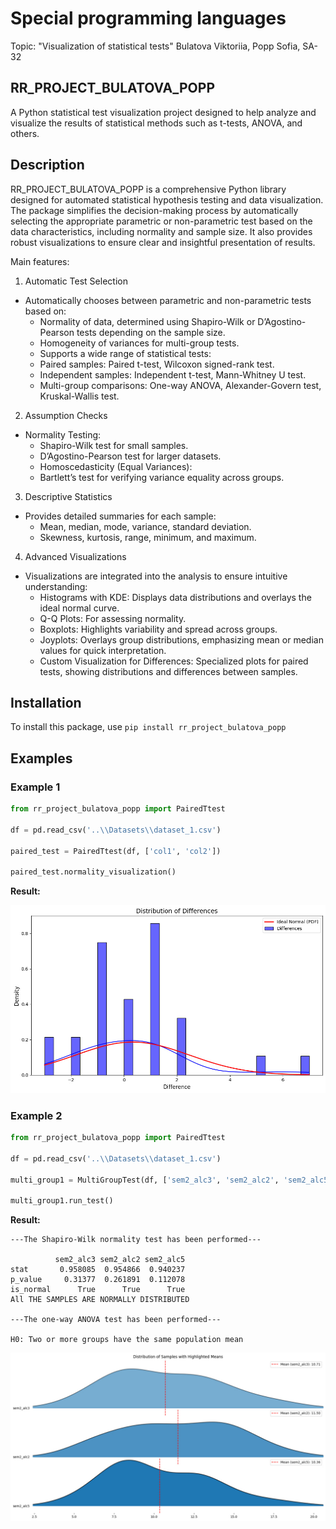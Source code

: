 # Special programming languages

Topic: "Visualization of statistical tests"
Bulatova Viktoriia, Popp Sofia, SA-32

## RR_PROJECT_BULATOVA_POPP

A Python statistical test visualization project designed to help analyze and visualize the results of statistical methods such as t-tests, ANOVA, and others.

## Description

RR_PROJECT_BULATOVA_POPP is a comprehensive Python library designed for automated statistical hypothesis testing and data visualization. The package simplifies the decision-making process by automatically selecting the appropriate parametric or non-parametric test based on the data characteristics, including normality and sample size. It also provides robust visualizations to ensure clear and insightful presentation of results.

Main features:
1. Automatic Test Selection
- Automatically chooses between parametric and non-parametric tests based on:
    - Normality of data, determined using Shapiro-Wilk or D’Agostino-Pearson tests depending on the sample size.
    - Homogeneity of variances for multi-group tests.
    - Supports a wide range of statistical tests:
    - Paired samples: Paired t-test, Wilcoxon signed-rank test.
    - Independent samples: Independent t-test, Mann-Whitney U test.
    - Multi-group comparisons: One-way ANOVA, Alexander-Govern test, Kruskal-Wallis test.
2. Assumption Checks
- Normality Testing:
    - Shapiro-Wilk test for small samples.
    - D’Agostino-Pearson test for larger datasets.
    - Homoscedasticity (Equal Variances):
    - Bartlett’s test for verifying variance equality across groups.
3. Descriptive Statistics
- Provides detailed summaries for each sample:
    - Mean, median, mode, variance, standard deviation.
    - Skewness, kurtosis, range, minimum, and maximum.
4. Advanced Visualizations
- Visualizations are integrated into the analysis to ensure intuitive understanding:
    - Histograms with KDE: Displays data distributions and overlays the ideal normal curve.
    - Q-Q Plots: For assessing normality.
    - Boxplots: Highlights variability and spread across groups.
    - Joyplots: Overlays group distributions, emphasizing mean or median values for quick interpretation.
    - Custom Visualization for Differences: Specialized plots for paired tests, showing distributions and differences between samples.

## Installation

To install this package, use `pip install rr_project_bulatova_popp` 

##  Examples 

### Example 1

```python
from rr_project_bulatova_popp import PairedTtest

df = pd.read_csv('..\\Datasets\\dataset_1.csv') 

paired_test = PairedTtest(df, ['col1', 'col2'])

paired_test.normality_visualization()
```
__Result:__

![Example 1](images/ex1.jpg)

### Example 2

```python
from rr_project_bulatova_popp import PairedTtest

df = pd.read_csv('..\\Datasets\\dataset_1.csv') 

multi_group1 = MultiGroupTest(df, ['sem2_alc3', 'sem2_alc2', 'sem2_alc5'])

multi_group1.run_test()
```
__Result:__
```
---The Shapiro-Wilk normality test has been performed---

          sem2_alc3 sem2_alc2 sem2_alc5
stat       0.958085  0.954866  0.940237
p_value     0.31377  0.261891  0.112078
is_normal      True      True      True
All THE SAMPLES ARE NORMALLY DISTRIBUTED

---The one-way ANOVA test has been performed---

H0: Two or more groups have the same population mean
```
![Example 1](images/ex2.jpg)